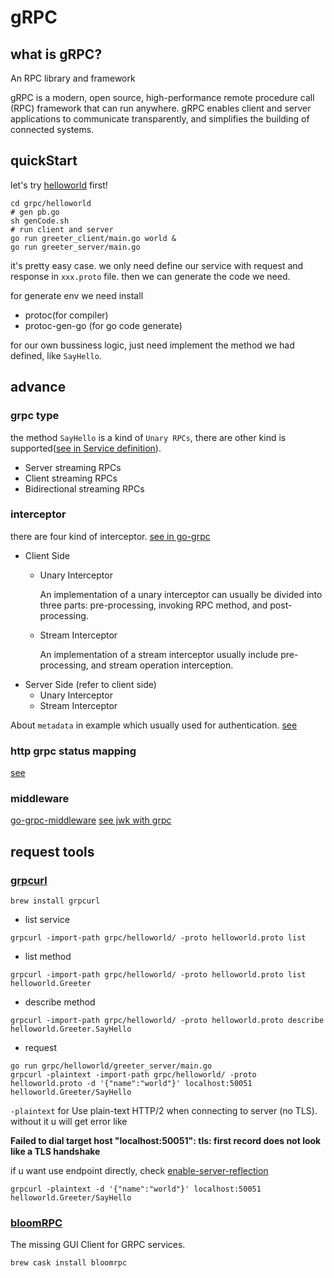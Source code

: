 # gRPC

## what is gRPC?
An RPC library and framework

gRPC is a modern, open source, high-performance remote procedure call
(RPC) framework that can run anywhere.
gRPC enables client and server applications to communicate transparently,
and simplifies the building of connected systems.

## quickStart
let's try [helloworld](https://www.grpc.io/docs/quickstart/go/) first!

```
cd grpc/helloworld
# gen pb.go
sh genCode.sh
# run client and server
go run greeter_client/main.go world &
go run greeter_server/main.go
```
it's pretty easy case.
we only need define our service with request and response in `xxx.proto` file.
then we can generate the code we need.

for generate env we need install
- protoc(for compiler)
- protoc-gen-go (for go code generate)

for our own bussiness logic, just need implement the method we had defined,
like `SayHello`.

## advance
### grpc type
the method `SayHello` is a kind of `Unary RPCs`,
there are other kind is supported([see in Service definition](https://www.grpc.io/docs/guides/concepts/)).
- Server streaming RPCs
- Client streaming RPCs
- Bidirectional streaming RPCs

### interceptor
there are four kind of interceptor.
[see in go-grpc](https://github.com/grpc/grpc-go/blob/347a6b4db3/examples/features/interceptor/README.md)

- Client Side
    - Unary Interceptor

        An implementation of a unary interceptor can usually be divided into three parts: pre-processing, invoking RPC method, and post-processing.
    - Stream Interceptor

        An implementation of a stream interceptor usually include pre-processing, and stream operation interception.
- Server Side (refer to client side)
    - Unary Interceptor
    - Stream Interceptor

About `metadata` in example which usually used for authentication. [see](https://davidsbond.github.io/2019/06/14/creating-grpc-interceptors-in-go.html)
### http grpc status mapping

[see](https://github.com/grpc/grpc/blob/master/doc/http-grpc-status-mapping.md)

### middleware
[go-grpc-middleware](https://github.com/grpc-ecosystem/go-grpc-middleware)
[see jwk with grpc](jwk/quickStart.md#grpc-with-jwt)

## request tools
### [grpcurl](https://github.com/fullstorydev/grpcurl)
```
brew install grpcurl
```
- list service

`grpcurl -import-path grpc/helloworld/ -proto helloworld.proto list`
- list method

`grpcurl -import-path grpc/helloworld/ -proto helloworld.proto list helloworld.Greeter`
- describe method

`grpcurl -import-path grpc/helloworld/ -proto helloworld.proto describe helloworld.Greeter.SayHello`
- request

```
go run grpc/helloworld/greeter_server/main.go
grpcurl -plaintext -import-path grpc/helloworld/ -proto helloworld.proto -d '{"name":"world"}' localhost:50051 helloworld.Greeter/SayHello
```
`-plaintext` for Use plain-text HTTP/2 when connecting to server (no TLS).
without it u will get error like

**Failed to dial target host "localhost:50051": tls: first record does not look like a TLS handshake**

if u want use endpoint directly, check [enable-server-reflection](https://github.com/grpc/grpc-go/blob/master/Documentation/server-reflection-tutorial.md#enable-server-reflection)

```
grpcurl -plaintext -d '{"name":"world"}' localhost:50051 helloworld.Greeter/SayHello
```

### [bloomRPC](https://github.com/uw-labs/bloomrpc)
The missing GUI Client for GRPC services.
```
brew cask install bloomrpc
```